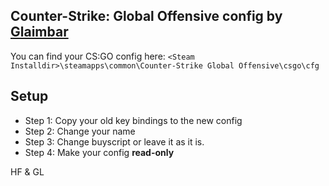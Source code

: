 ## Counter-Strike: Global Offensive config by [Glaimbar](http://steamcommunity.com/id/Glaimbar)

You can find your CS:GO config here: `<Steam Installdir>\steamapps\common\Counter-Strike Global Offensive\csgo\cfg`

## Setup

* Step 1:  Copy your old key bindings to the new config
* Step 2:  Change your name
* Step 3:  Change buyscript or leave it as it is.
* Step 4:  Make your config __read-only__

HF & GL
